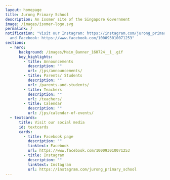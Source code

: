 ```yaml
---
layout: homepage
title: Jurong Primary School
description: An Isomer site of the Singapore Government
image: /images/isomer-logo.svg
permalink: /
notification: "Visit our Instagram: https://instagram.com/jurong_primary_school
  and Facebook: https://www.facebook.com/100093010071253"
sections:
  - hero:
      background: /images/Main_Banner_160724__1_.gif
      key_highlights:
        - title: Announcements
          description: ""
          url: /jps/announcements/
        - title: Parents/ Students
          description: ""
          url: /parents-and-students/
        - title: Teachers
          description: ""
          url: /teachers/
        - title: Calendar
          description: ""
          url: /jps/calendar-of-events/
  - textcards:
      title: Visit our social media
      id: textcards
      cards:
        - title: Facebook page
          description: ""
          linktext: Facebook
          url: https://www.facebook.com/100093010071253
        - title: Instagram
          description: ""
          linktext: Instagram
          url: https://instagram.com/jurong_primary_school
---
```

